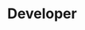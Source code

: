 ---
firstname: "Paige"
lastname: "Brown"
group: "member"
title: "Developer"
pronouns: "she/her"
graduating_year: 2023
github: PaigeBrown577
---